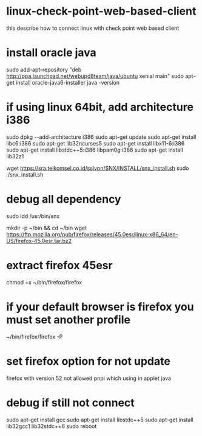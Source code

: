 # linux-check-point-web-based-client
this describe how to connect linux with check point web based client

# install oracle java
sudo add-apt-repository "deb http://ppa.launchpad.net/webupd8team/java/ubuntu xenial main"
sudo apt-get install oracle-java6-installer
java -version

# if using linux 64bit, add architecture i386
sudo dpkg --add-architecture i386 
sudo apt-get update
sudo apt-get install libc6:i386 
sudo apt-get lib32ncurses5
sudo apt-get install libx11-6:i386
sudo apt-get install libstdc++5:i386 libpam0g:i386
sudo apt-get install lib32z1

wget https://sra.telkomsel.co.id/sslvpn/SNX/INSTALL/snx_install.sh
sudo ./snx_install.sh
# debug all dependency
sudo ldd /usr/bin/snx

mkdir -p ~/bin && cd ~/bin
wget https://ftp.mozilla.org/pub/firefox/releases/45.0esr/linux-x86_64/en-US/firefox-45.0esr.tar.bz2

# extract firefox 45esr

chmod +x ~/bin/firefox/firefox

# if your default browser is firefox you must set another profile
~/bin/firefox/firefox -P

# set firefox option for not update
firefox with version 52 not allowed pnpi which using in applet java

# debug if still not connect
sudo apt-get install gcc
sudo apt-get install libstdc++5
sudo apt-get install lib32gcc1 lib32stdc++6
sudo reboot
